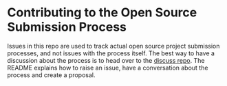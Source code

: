 # Contributing to the Open Source Submission Process

Issues in this repo are used to track actual open source project submission processes,
and not issues with the process itself. The best way to have a discussion about the
process is to head over to the [discuss repo](https://git.corp.adobe.com/OpenSourceAdvisoryBoard/discuss).
The README explains how to raise an issue, have a conversation about the process and
create a proposal.
